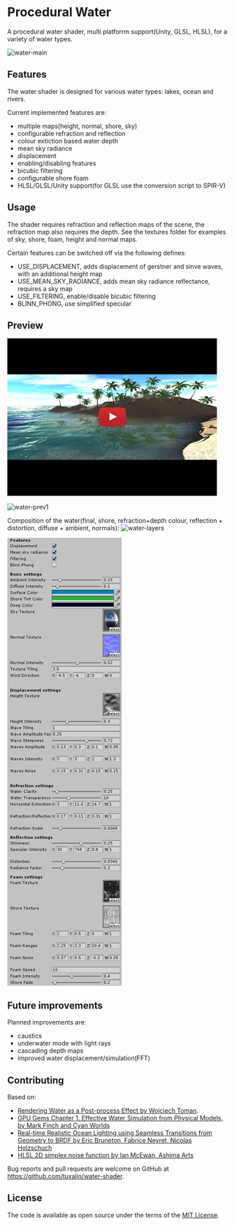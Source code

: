 # Procedural Water 
A procedural water shader, multi platforrm support(Unity, GLSL, HLSL), for a variety of water types.

![water-main](https://orig00.deviantart.net/9b8c/f/2017/347/5/0/tropical_water_by_tuxalin-dbwmtea.jpg)

## Features
The water shader is designed for various water types: lakes, ocean and rivers.

Current implemented features are:
- multiple maps(height, normal, shore, sky)
- configurable refraction and reflection
- colour extiction based water depth
- mean sky radiance
- displacement
- enabling/disabling features
- bicubic filtering
- configurable shore foam
- HLSL/GLSL/Unity support(for GLSL use the conversion script to SPIR-V)
	
## Usage

The shader requires refraction and reflection maps of the scene, the refraction map also requires the depth.
See the textures folder for examples of sky, shore, foam, height and normal maps. 

Certain features can be switched off via the following defines:
- USE_DISPLACEMENT, adds displacement of gerstner and sinve waves, with an additional height map
- USE_MEAN_SKY_RADIANCE, adds mean sky radiance reflectance, requires a sky map
- USE_FILTERING, enable/disable bicubic filtering
- BLINN_PHONG, use simplified specular

## Preview

[![video](screenshots/preview.jpg)](https://www.youtube.com/watch?v=MCG2yPbchj0)

![water-prev1](https://orig00.deviantart.net/159e/f/2017/347/a/7/tropical_water_by_tuxalin-dbwmvej.jpg)

Composition of the water(final, shore, refraction+depth colour, reflection + distortion, diffuse + ambient, normals):
![water-layers](https://orig00.deviantart.net/1199/f/2017/347/1/5/water_layers_by_tuxalin-dbwmyke.jpg)

![water-settings](screenshots/water_settings.jpg)

## Future improvements

Planned improvements are:
- caustics
- underwater mode with light rays
- cascading depth maps
- improved water displacement/simulation(FFT)

## Contributing

Based on:
- [Rendering Water as a Post-process Effect by Wojciech Toman](https://www.gamedev.net/articles/programming/graphics/rendering-water-as-a-post-process-effect-r2642/).
- [GPU Gems Chapter 1. Effective Water Simulation from Physical Models, by Mark Finch and Cyan Worlds](http://developer.download.nvidia.com/books/HTML/gpugems/gpugems_ch01.html)
- [Real-time Realistic Ocean Lighting using Seamless Transitions from Geometry to BRDF by Eric Bruneton, Fabrice Neyret, Nicolas Holzschuch](https://hal.inria.fr/inria-00443630/file/article-1.pdf)
- [HLSL 2D simplex noise function by Ian McEwan, Ashima Arts](https://github.com/ashima/webgl-noise)

Bug reports and pull requests are welcome on GitHub at https://github.com/tuxalin/water-shader.

## License

The code is available as open source under the terms of the [MIT License](http://opensource.org/licenses/MIT).
